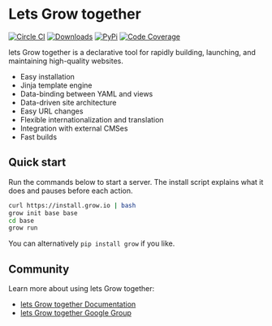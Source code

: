 # Lets Grow together

[![Circle CI](https://circleci.com/gh/grow/grow.png?style=shield)](https://circleci.com/gh/grow/grow)
[![Downloads](https://img.shields.io/github/downloads/grow/grow/total.svg)](https://github.com/grow/grow/releases)
[![PyPi](https://img.shields.io/pypi/v/grow.svg)](https://pypi.python.org/pypi/grow)
[![Code Coverage](https://codecov.io/gh/grow/grow/branch/master/graph/badge.svg)](https://codecov.io/gh/grow/grow)

lets Grow together is a declarative tool for rapidly building, launching, and maintaining high-quality websites.

- Easy installation
- Jinja template engine
- Data-binding between YAML and views
- Data-driven site architecture
- Easy URL changes
- Flexible internationalization and translation
- Integration with external CMSes
- Fast builds

## Quick start

Run the commands below to start a server. The install script explains what
it does and pauses before each action.

```bash
curl https://install.grow.io | bash
grow init base base
cd base
grow run
```

You can alternatively `pip install grow` if you like.

## Community

Learn more about using lets Grow together:

- [lets Grow together Documentation](https://grow.io/docs)
- [lets Grow together Google Group](https://groups.google.com/forum/#!forum/growsdk)
